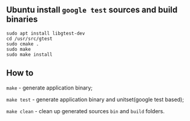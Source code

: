 ## Ubuntu install `google test` sources and build binaries

```
sudo apt install libgtest-dev
cd /usr/src/gtest
sudo cmake .
sudo make
sudo make install
```

## How to

`make` - generate application binary;

`make test` - generate application binary and unitset(google test based);

`make clean` - clean up generated sources `bin` and `build` folders.
